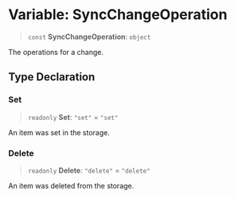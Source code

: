# Variable: SyncChangeOperation

> `const` **SyncChangeOperation**: `object`

The operations for a change.

## Type Declaration

### Set

> `readonly` **Set**: `"set"` = `"set"`

An item was set in the storage.

### Delete

> `readonly` **Delete**: `"delete"` = `"delete"`

An item was deleted from the storage.
